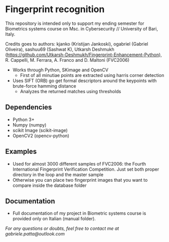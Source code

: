 # Fingerprint recognition

This repository is intended only to support my ending semester for Biometrics systems course on Msc. in Cybersecurity // University of Bari, Italy. 

Credits goes to authors: kjanko (Kristijan Jankoski), ogabriel (Gabriel Oliveira), sashuu69 (Sashwat K), Utkarsh Deshmukh (https://github.com/Utkarsh-Deshmukh/Fingerprint-Enhancement-Python), R. Cappelli, M. Ferrara, A. Franco and D. Maltoni (FVC2006)  

* Works through Python, SKimage and OpenCV
    * First of all minutiae points are extracted using harris corner detection
* Uses SIFT (ORB) go get formal descriptors around the keypoints with brute-force hamming distance
    * Analyzes the returned matches using thresholds

## Dependencies

* Python 3+
* Numpy (numpy)
* scikit Image (scikit-image)
* OpenCV2 (opencv-python)

## Examples

* Used for almost 3000 different samples of FVC2006: the Fourth International Fingerprint Verification Competition. Just set both proper directory in the loop and the master sample
* Otherwise you can place two fingerprint images that you want to compare inside the database folder

## Documentation

* Full documentation of my project in Biometric systems course is provided only on Italian (manual folder).

_For any questions or doubts, feel free to contact me at gabriele.patta@outlook.com_